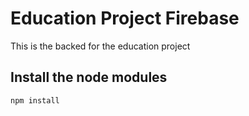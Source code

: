 # Education Project Firebase

This is the backed for the education project 

## Install the node modules

`npm install`
